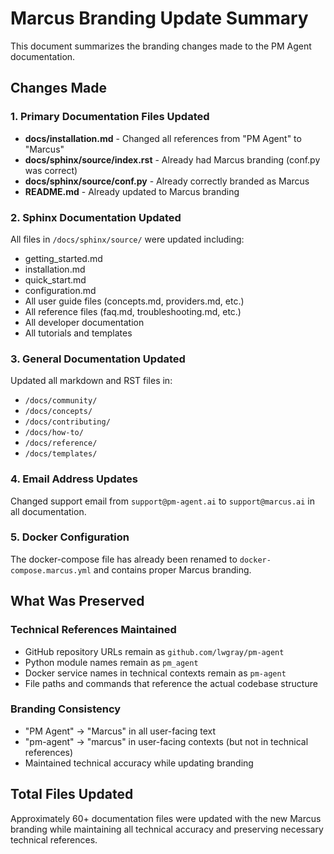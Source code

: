# Marcus Branding Update Summary

This document summarizes the branding changes made to the PM Agent documentation.

## Changes Made

### 1. Primary Documentation Files Updated
- **docs/installation.md** - Changed all references from "PM Agent" to "Marcus"
- **docs/sphinx/source/index.rst** - Already had Marcus branding (conf.py was correct)
- **docs/sphinx/source/conf.py** - Already correctly branded as Marcus
- **README.md** - Already updated to Marcus branding

### 2. Sphinx Documentation Updated
All files in `/docs/sphinx/source/` were updated including:
- getting_started.md
- installation.md
- quick_start.md
- configuration.md
- All user guide files (concepts.md, providers.md, etc.)
- All reference files (faq.md, troubleshooting.md, etc.)
- All developer documentation
- All tutorials and templates

### 3. General Documentation Updated
Updated all markdown and RST files in:
- `/docs/community/`
- `/docs/concepts/`
- `/docs/contributing/`
- `/docs/how-to/`
- `/docs/reference/`
- `/docs/templates/`

### 4. Email Address Updates
Changed support email from `support@pm-agent.ai` to `support@marcus.ai` in all documentation.

### 5. Docker Configuration
The docker-compose file has already been renamed to `docker-compose.marcus.yml` and contains proper Marcus branding.

## What Was Preserved

### Technical References Maintained
- GitHub repository URLs remain as `github.com/lwgray/pm-agent`
- Python module names remain as `pm_agent`
- Docker service names in technical contexts remain as `pm-agent`
- File paths and commands that reference the actual codebase structure

### Branding Consistency
- "PM Agent" → "Marcus" in all user-facing text
- "pm-agent" → "marcus" in user-facing contexts (but not in technical references)
- Maintained technical accuracy while updating branding

## Total Files Updated
Approximately 60+ documentation files were updated with the new Marcus branding while maintaining all technical accuracy and preserving necessary technical references.